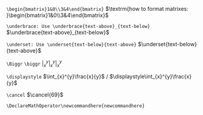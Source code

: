 `\begin{bmatrix}1&0\\3&4\end{bmatrix}`
$\textrm{how to format matrixes: }\begin{bmatrix}1&0\\3&4\end{bmatrix}$


`\underbrace: Use \underbrace{text-above}_{text-below}`
$\underbrace{text-above}_{text-below}$

`\underset: Use \underset{text-below}{text-above}`
$\underset{text-below}{text-above}$

`\Biggr`
`\biggr`
$\displaystyle|_{x}^{y}\biggr|_{x}^{y}\Biggr|_{x}^{y}$

`\displaystyle`
$\int_{x}^{y}\frac{x}{y}$  / 
$\displaystyle\int_{x}^{y}\frac{x}{y}$

`\cancel`
$\cancel{69}$

`\DeclareMathOperator\newcommandhere{newcommandhere}`
